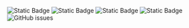 ![Static Badge](https://img.shields.io/badge/blacklists-60-000000) ![Static Badge](https://img.shields.io/badge/blacklisted-2583616-cc0000) ![Static Badge](https://img.shields.io/badge/whitelisted-2244-00CC00) ![Static Badge](https://img.shields.io/badge/streaming_blacklist-28107-000000) ![GitHub issues](https://img.shields.io/github/issues/fabriziosalmi/blacklists)
